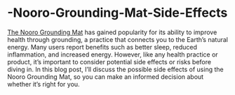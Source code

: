 # -Nooro-Grounding-Mat-Side-Effects

[The Nooro Grounding Mat](https://www.offerplox.com/e-commerce/nooro-grounding-mat/) has gained popularity for its ability to improve health through grounding, a practice that connects you to the Earth’s natural energy. Many users report benefits such as better sleep, reduced inflammation, and increased energy. However, like any health practice or product, it’s important to consider potential side effects or risks before diving in. In this blog post, I’ll discuss the possible side effects of using the Nooro Grounding Mat, so you can make an informed decision about whether it’s right for you.
